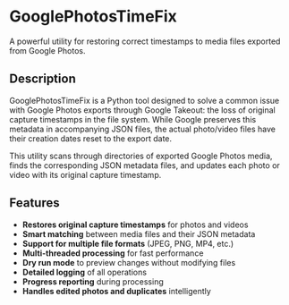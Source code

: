 # GooglePhotosTimeFix

A powerful utility for restoring correct timestamps to media files exported from Google Photos.

## Description

GooglePhotosTimeFix is a Python tool designed to solve a common issue with Google Photos exports through Google Takeout: the loss of original capture timestamps in the file system. While Google preserves this metadata in accompanying JSON files, the actual photo/video files have their creation dates reset to the export date.

This utility scans through directories of exported Google Photos media, finds the corresponding JSON metadata files, and updates each photo or video with its original capture timestamp.

## Features

- **Restores original capture timestamps** for photos and videos
- **Smart matching** between media files and their JSON metadata
- **Support for multiple file formats** (JPEG, PNG, MP4, etc.)
- **Multi-threaded processing** for fast performance
- **Dry run mode** to preview changes without modifying files
- **Detailed logging** of all operations
- **Progress reporting** during processing
- **Handles edited photos and duplicates** intelligently
